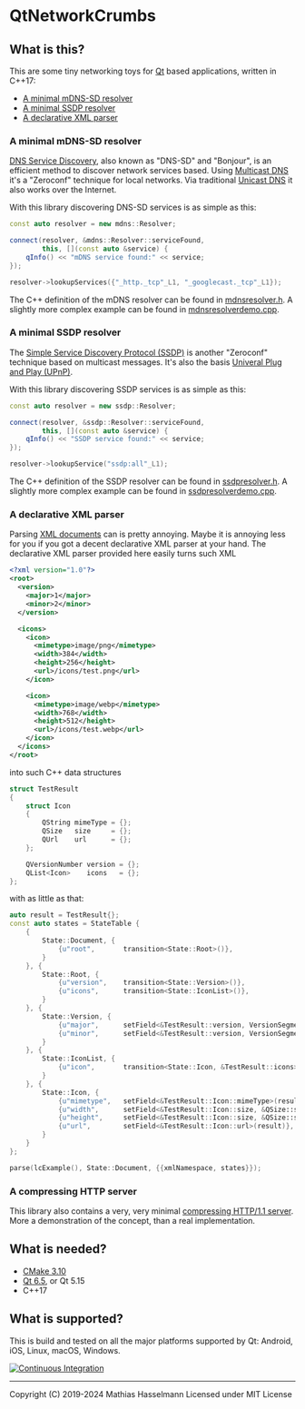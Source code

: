 # QtNetworkCrumbs

## What is this?

This are some tiny networking toys for [Qt][qt-opensource] based applications, written in C++17:

* [A minimal mDNS-SD resolver](#a-minimal-mdns-sd-resolver)
* [A minimal SSDP resolver](#a-minimal-ssdp-resolver)
* [A declarative XML parser](#a-declarative-xml-parser)

### A minimal mDNS-SD resolver

[DNS Service Discovery][DNS-SD], also known as "DNS-SD" and "Bonjour", is an efficient method to discover
network services based. Using [Multicast DNS][mDNS] it's a "Zeroconf" technique for local networks. Via
traditional [Unicast DNS][DNS] it also works over the Internet.

With this library discovering DNS-SD services is as simple as this:

```C++
const auto resolver = new mdns::Resolver;

connect(resolver, &mdns::Resolver::serviceFound,
        this, [](const auto &service) {
    qInfo() << "mDNS service found:" << service;
});

resolver->lookupServices({"_http._tcp"_L1, "_googlecast._tcp"_L1});
```

The C++ definition of the mDNS resolver can be found in [mdnsresolver.h](mdns/mdnsresolver.h).
A slightly more complex example can be found in [mdnsresolverdemo.cpp](mdns/mdnsresolverdemo.cpp).

### A minimal SSDP resolver

The [Simple Service Discovery Protocol (SSDP)][SSDP] is another "Zeroconf" technique based on multicast messages.
It's also the basis [Univeral Plug and Play (UPnP)][UPnP].

With this library discovering SSDP services is as simple as this:

```C++
const auto resolver = new ssdp::Resolver;

connect(resolver, &ssdp::Resolver::serviceFound,
        this, [](const auto &service) {
    qInfo() << "SSDP service found:" << service;
});

resolver->lookupService("ssdp:all"_L1);
```

The C++ definition of the SSDP resolver can be found in [ssdpresolver.h](ssdp/ssdpresolver.h).
A slightly more complex example can be found in [ssdpresolverdemo.cpp](ssdp/ssdpresolverdemo.cpp).

### A declarative XML parser

Parsing [XML documents][XML] can is pretty annoying.
Maybe it is annoying less for you if you got a decent declarative XML parser at your hand.
The declarative XML parser provided here easily turns such XML

```XML
<?xml version="1.0"?>
<root>
  <version>
    <major>1</major>
    <minor>2</minor>
  </version>

  <icons>
    <icon>
      <mimetype>image/png</mimetype>
      <width>384</width>
      <height>256</height>
      <url>/icons/test.png</url>
    </icon>

    <icon>
      <mimetype>image/webp</mimetype>
      <width>768</width>
      <height>512</height>
      <url>/icons/test.webp</url>
    </icon>
  </icons>
</root>
```

into such C++ data structures

```C++
struct TestResult
{
    struct Icon
    {
        QString mimeType = {};
        QSize   size     = {};
        QUrl    url      = {};
    };

    QVersionNumber version = {};
    QList<Icon>    icons   = {};
};
```

with as little as that:

```C++
auto result = TestResult{};
const auto states = StateTable {
    {
        State::Document, {
            {u"root",       transition<State::Root>()},
        }
    }, {
        State::Root, {
            {u"version",    transition<State::Version>()},
            {u"icons",      transition<State::IconList>()},
        }
    }, {
        State::Version, {
            {u"major",      setField<&TestResult::version, VersionSegment::Major>(result)},
            {u"minor",      setField<&TestResult::version, VersionSegment::Minor>(result)},
        }
    }, {
        State::IconList, {
            {u"icon",       transition<State::Icon, &TestResult::icons>(result)},
        }
    }, {
        State::Icon, {
            {u"mimetype",   setField<&TestResult::Icon::mimeType>(result)},
            {u"width",      setField<&TestResult::Icon::size, &QSize::setWidth>(result)},
            {u"height",     setField<&TestResult::Icon::size, &QSize::setHeight>(result)},
            {u"url",        setField<&TestResult::Icon::url>(result)},
        }
    }
};

parse(lcExample(), State::Document, {{xmlNamespace, states}});
```

### A compressing HTTP server

This library also contains a very, very minimal [compressing HTTP/1.1 server](http/compressingserver.cpp).
More a demonstration of the concept, than a real implementation.

## What is needed?

- [CMake 3.10](https://cmake.org/)
- [Qt 6.5][qt-opensource], or Qt 5.15
- C++17

## What is supported?

This is build and tested on all the major platforms supported by Qt:
Android, iOS, Linux, macOS, Windows.

[![Continuous Integration][build-status.svg]][build-status]

---

Copyright (C) 2019-2024 Mathias Hasselmann
Licensed under MIT License

<!-- some more complex links -->
[build-status.svg]: https://github.com/hasselmm/QtNetworkCrumbs/actions/workflows/integration.yaml/badge.svg
[build-status]:     https://github.com/hasselmm/QtNetworkCrumbs/actions/workflows/integration.yaml

[qt-opensource]:    https://www.qt.io/download-open-source

[DNS-SD]:           https://en.wikipedia.org/wiki/Zero-configuration_networking#DNS-SD
[DNS]:              https://en.wikipedia.org/wiki/Domain_Name_System#DNS_message_format
[mDNS]:             https://en.wikipedia.org/wiki/Multicast_DNS
[SSDP]:             https://en.wikipedia.org/wiki/Simple_Service_Discovery_Protocol
[UPnP]:             https://en.wikipedia.org/wiki/Universal_Plug_and_Play
[XML]:              https://en.wikipedia.org/wiki/XML
